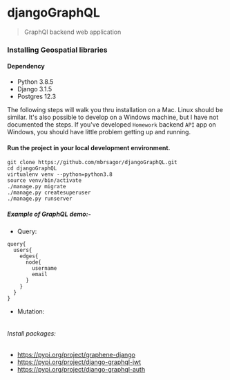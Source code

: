 # djangoGraphQL
> GraphQl backend web application

### Installing Geospatial libraries
#### Dependency
- Python 3.8.5
- Django 3.1.5
- Postgres 12.3

The following steps will walk you thru installation on a Mac. Linux should be similar. It's also possible to develop on a Windows machine, but I have not documented the steps. If you've developed `Homework` backend `API` app on Windows, you should have little problem getting up and running.


#### Run the project in your local development environment.
```
git clone https://github.com/mbrsagor/djangoGraphQL.git
cd djangoGraphQL
virtualenv venv --python=python3.8
source venv/bin/activate
./manage.py migrate
./manage.py createsuperuser
./manage.py runserver
```

##### Example of GraphQL demo:-
- Query:
```
query{
  users{
    edges{
      node{
        username
        email
      }
    }
  }
}
```
- Mutation:
```

```

###### Install packages:
- https://pypi.org/project/graphene-django
- https://pypi.org/project/django-graphql-jwt
- https://pypi.org/project/django-graphql-auth
